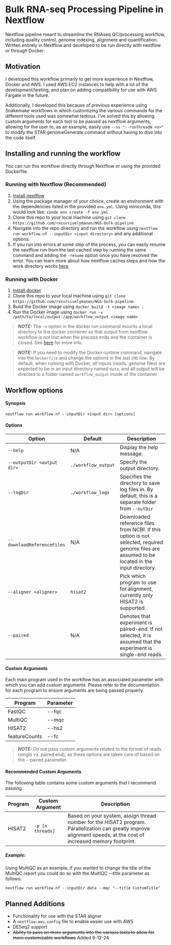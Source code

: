 # Bulk RNA-seq Processing Pipeline in Nextflow

Nextflow pipeline meant to streamline the RNAseq QC/processing workflow, including quality control, genome indexing, alignment and quantification. Written entirely in Nextflow and developed to be run directly with nextflow or through Docker.

## Motivation

I developed this workflow primarly to get more experience in Nextflow, Docker and AWS. I used AWS EC2 instances to help with a lot of the development/testing, and plan on adding compatibility for use with AWS Fargate in the future.  
  
Additionally, I developed this because of previous experience using Snakemake workflows in which customizing the various commands for the different tools used was somewhat tedious. I've solved this by allowing custom arguments for each tool to be passed as nextflow arguments, allowing for the user to, as an example, easily use `--ss "--runThreadN <n>"` to modify the STAR genomeGenerate command without having to dive into the code itself. 

## Installing and running the workflow

You can run this workflow directly through Nextflow or using the provided Dockerfile.

### Running with Nextflow (Recommended)

1. [Install nextflow](https://www.nextflow.io/docs/latest/install.html)
2. Using the package manager of your choice, create an environment with the dependencies listed in the provided `env.yml`. Using miniconda, this would look like: `conda env create -f env.yml`
3. Clone this repo to your local machine using `git clone https://github.com/recursivelymanan/NGS-bulk-pipeline`.
4. Navigate into the repo directory and run the workflow using `nextflow run workflow.nf --inputDir <input directory>` and any additional options.
5. If you run into errors at some step of the process, you can easily resume the nextflow run from the last cached step by running the same command and adding the `-resume` option once you have resolved the error. You can learn more about how nextflow caches steps and how the work directory works [here](https://www.nextflow.io/docs/latest/cache-and-resume.html). 

### Running with Docker

1. [Install docker](https://docs.docker.com/engine/install/)
2. Clone this repo to your local machine using `git clone https://github.com/recursivelymanan/NGS-bulk-pipeline`.
3. Build the Docker image using `docker build -t <image name> .`
4. Run the Docker image using `docker run -v /path/to/local/output:/app/workflow_output <image name>`

> **_NOTE:_** The -v option in the docker run command mounts a local directory to the docker container so that output from nextflow workflow is not lost when the process ends and the container is closed. See [here](https://docs.docker.com/engine/storage/bind-mounts/) for more info.

> **_NOTE:_** If you need to modify the Docker runtime command, navigate into the `Dockerfile` and change the options in the last `CMD` line. By default, when running with Docker, all inputs (reads, genome files) are expected to be in an input directory named `data`, and all output will be directed to a folder named `workflow_output` inside of the container.

## Workflow options

#### Synopsis

`nextflow run workflow.nf --inputDir <input dir> [options]`

#### Options

| Option                     | Default           | Description                                                                                                                                   |
| -------------------------- | ----------------- | --------------------------------------------------------------------------------------------------------------------------------------------- |
| `--help`                   | N/A               | Display the help message.                                                                                                                     |
| `--outputDir <output dir>` | `./workflow_output` | Specify the output directory.                                                                                                                 |
| `--logDir` | `./workflow_logs` | Specifies the directory to save log files in. By default, this is a separate folder from `--outDir` |
| `--downloadReferenceFiles` | N/A               | Downloaded reference files from NCBI. If this option is not selected, required genome files are assumed to be located in the input directory. |
| `--aligner <aligner>`      | `hisat2`          | Pick which program to use for alignment, currently only HISAT2 is supported.                                                                  |
| `--paired`                 | N/A               | Denotes that experiment is paired-end. If not selected, it is assumed that the experiment is single-end reads.                                |

#### Custom Arguments

Each main program used in the workflow has an associated parameter with which you can add custom arguments. Please refer to the documentation for each program to ensure arguments are being passed properly.

| Program       | Parameter |
| ------------- | --------- |
| FastQC        | --fqc     |
| MultiQC       | --mqc     |
| HISAT2        | --hs2     |
| featureCounts | --fc      |

> **_NOTE:_** Do not pass custom arguments related to the format of reads (single vs. paired end), as these options are taken care of based on the --paired parameter.

#### Recommended Custom Arguments

The following table contains some custom arguments that I recommend passing.

| Program | Custom Argument | Description |
|----|----|----|
| HISAT2 | `-p [n threads]` | Based on your system, assign thread number for the HISAT2 program. Parallelization can greatly improve alignment speeds, at the cost of increased memory footprint.

##### Example:

Using MultiQC as an example, if you wanted to change the title of the MultiQC report you could do so with the MultiQC --title parameter as follows:

`nextflow run workflow.nf --inputDir data --mqc "--title CustomTitle"`

## Planned Additions

- Functionality for use with the STAR aligner
- A `nextflow-aws.config` file to enable easier use with AWS
- DESeq2 support
- ~~Ability to pass on more arguments into the various tools to allow for more customizable workflows~~ Added 9-12-24

